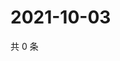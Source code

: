 # 2021-10-03

共 0 条

<!-- BEGIN WEIBO -->
<!-- 最后更新时间 Sun Oct 03 2021 10:01:38 GMT+0800 (China Standard Time) -->

<!-- END WEIBO -->
